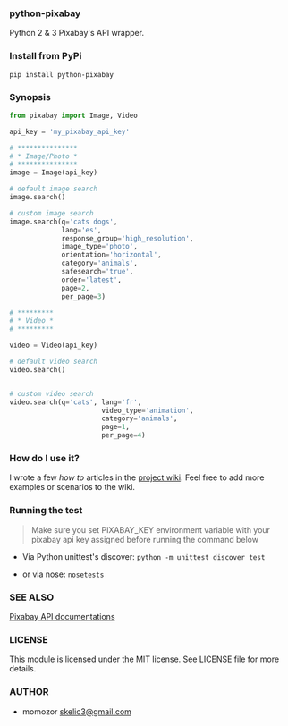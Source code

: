 ### python-pixabay
Python 2 & 3 Pixabay's API wrapper.

### Install from PyPi
`pip install python-pixabay`

### Synopsis

```python
from pixabay import Image, Video

api_key = 'my_pixabay_api_key'

# ***************
# * Image/Photo *
# ***************
image = Image(api_key)

# default image search
image.search()

# custom image search
image.search(q='cats dogs',
             lang='es',
             response_group='high_resolution',
             image_type='photo',
             orientation='horizontal',
             category='animals',
             safesearch='true',
             order='latest',
             page=2,
             per_page=3)

# *********
# * Video *
# *********

video = Video(api_key)

# default video search
video.search()


# custom video search
video.search(q='cats', lang='fr',
                       video_type='animation',
                       category='animals',
                       page=1,
                       per_page=4)
```

### How do I use it?

I wrote a few _how to_ articles in the [project wiki](https://github.com/momozor/python-pixabay/wiki). Feel free to add more examples or scenarios to the wiki.

### Running the test

> Make sure you set PIXABAY_KEY environment variable with your pixabay api key assigned before running the command below

* Via Python unittest's discover: `python -m unittest discover test`

* or via nose: `nosetests`

### SEE ALSO
[Pixabay API documentations](https://pixabay.com/api/docs)

### LICENSE

This module is licensed under the MIT license. See LICENSE file for more details.

### AUTHOR

* momozor <skelic3@gmail.com>
